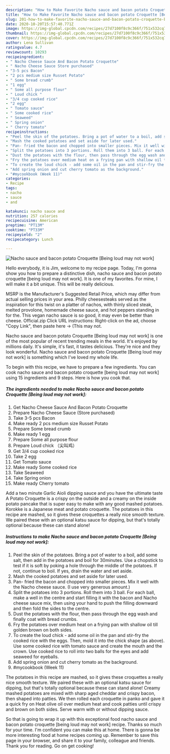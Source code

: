 ```yaml
---
description: "How to Make Favorite Nacho sauce and bacon potato Croquette [Being loud may not work]"
title: "How to Make Favorite Nacho sauce and bacon potato Croquette [Being loud may not work]"
slug: 201-how-to-make-favorite-nacho-sauce-and-bacon-potato-croquette-being-loud-may-not-work
date: 2020-10-20T15:57:40.771Z
image: https://img-global.cpcdn.com/recipes/27d7100f8c9c366f/751x532cq70/nacho-sauce-and-bacon-potato-croquette-being-loud-may-not-work-recipe-main-photo.jpg
thumbnail: https://img-global.cpcdn.com/recipes/27d7100f8c9c366f/751x532cq70/nacho-sauce-and-bacon-potato-croquette-being-loud-may-not-work-recipe-main-photo.jpg
cover: https://img-global.cpcdn.com/recipes/27d7100f8c9c366f/751x532cq70/nacho-sauce-and-bacon-potato-croquette-being-loud-may-not-work-recipe-main-photo.jpg
author: Lena Sullivan
ratingvalue: 4.7
reviewcount: 10293
recipeingredient:
- " Nacho Cheese Sauce And Bacon Potato Croquette"
- " Nacho Cheese Sauce Store purchased"
- "3-5 pcs Bacon"
- "2 pcs medium size Russet Potato"
- " Some bread crumb"
- "1 egg"
- " Some all purpose flour"
- " Loud chick "
- "3/4 cup cooked rice"
- "2 egg"
- " Tomato sauce"
- " Some cooked rice"
- " Seaweed"
- " Spring onion"
- " Cherry tomato"
recipeinstructions:
- "Peel the skin of the potatoes. Bring a pot of water to a boil, add some salt, then add in the potatoes and boil for 30minutes. Use a chopstick to test if it is soft by poking a hole through the middle of the potatoes. If not, continue to boil. If yes, drain the water and set aside."
- "Mash the cooked potatoes and set aside for later used."
- "Pan- fried the bacon and chopped into smaller pieces. Mix it well with the Nacho cheese sauce. (I use very generous amount.)"
- "Split the potatoes into 3 portions. Roll them into 3 ball. For each ball, make a well in the centre and start filling it with the bacon and Nacho cheese sauce mix, then using your hand to push the filling downward and then fold the sides to the centre."
- "Dust the potatoes with the flour, then pass through the egg wash and finally coat with bread crumbs."
- "Fry the potatoes over medium heat on a frying pan with shallow oil till golden brown on both sides."
- "To create the loud chick - add some oil in the pan and stir-fry the cooked rice with the eggs. Then, mold it into the chick shape (as above). Use some cooked rice with tomato sauce and create the mouth and the crown. Use cooked rice to roll into two balls for the eyes and add seaweed for eyeballs."
- "Add spring onion and cut cherry tomato as the background."
- "#mycookbook (Week 11)"
categories:
- Recipe
tags:
- nacho
- sauce
- and

katakunci: nacho sauce and 
nutrition: 257 calories
recipecuisine: American
preptime: "PT13M"
cooktime: "PT33M"
recipeyield: "2"
recipecategory: Lunch

---
```



![Nacho sauce and bacon potato Croquette [Being loud may not work]](https://img-global.cpcdn.com/recipes/27d7100f8c9c366f/751x532cq70/nacho-sauce-and-bacon-potato-croquette-being-loud-may-not-work-recipe-main-photo.jpg)

Hello everybody, it is Jim, welcome to my recipe page. Today, I'm gonna show you how to prepare a distinctive dish, nacho sauce and bacon potato croquette [being loud may not work]. It is one of my favorites. For mine, I will make it a bit unique. This will be really delicious.

MSRP is the Manufacturer&#39;s Suggested Retail Price, which may differ from actual selling prices in your area. Philly cheesesteaks served as the inspiration for this twist on a platter of nachos, with thinly sliced steak, melted provolone, homemade cheese sauce, and hot peppers standing in for the. This vegan nacho sauce is so good, it may even be better than cheese. Official.zip Click URL instructions: Right-click on the ad, choose &#34;Copy Link&#34;, then paste here → (This may not.

Nacho sauce and bacon potato Croquette [Being loud may not work] is one of the most popular of recent trending meals in the world. It's enjoyed by millions daily. It's simple, it's fast, it tastes delicious. They're nice and they look wonderful. Nacho sauce and bacon potato Croquette [Being loud may not work] is something which I've loved my whole life.


To begin with this recipe, we have to prepare a few ingredients. You can cook nacho sauce and bacon potato croquette [being loud may not work] using 15 ingredients and 9 steps. Here is how you cook that.

<!--inarticleads1-->

##### The ingredients needed to make Nacho sauce and bacon potato Croquette [Being loud may not work]:

1. Get  Nacho Cheese Sauce And Bacon Potato Croquette
1. Prepare  Nacho Cheese Sauce (Store purchased)
1. Take 3-5 pcs Bacon
1. Make ready 2 pcs medium size Russet Potato
1. Prepare  Some bread crumb
1. Make ready 1 egg
1. Prepare  Some all purpose flour
1. Prepare  Loud chick （尖叫鸡）
1. Get 3/4 cup cooked rice
1. Take 2 egg
1. Get  Tomato sauce
1. Make ready  Some cooked rice
1. Take  Seaweed
1. Take  Spring onion
1. Make ready  Cherry tomato


Add a two minute Garlic Aioli dipping sauce and you have the ultimate taste A Potato Croquette is a crispy on the outside and a creamy on the inside potato pancake that is super easy to make with any good mashed potatoes. Korokke is a Japanese meat and potato croquette. The potatoes in this recipe are mashed, so it gives these croquettes a really nice smooth texture. We paired these with an optional katsu sauce for dipping, but that&#39;s totally optional because these can stand alone! 

<!--inarticleads2-->

##### Instructions to make Nacho sauce and bacon potato Croquette [Being loud may not work]:

1. Peel the skin of the potatoes. Bring a pot of water to a boil, add some salt, then add in the potatoes and boil for 30minutes. Use a chopstick to test if it is soft by poking a hole through the middle of the potatoes. If not, continue to boil. If yes, drain the water and set aside.
1. Mash the cooked potatoes and set aside for later used.
1. Pan- fried the bacon and chopped into smaller pieces. Mix it well with the Nacho cheese sauce. (I use very generous amount.)
1. Split the potatoes into 3 portions. Roll them into 3 ball. For each ball, make a well in the centre and start filling it with the bacon and Nacho cheese sauce mix, then using your hand to push the filling downward and then fold the sides to the centre.
1. Dust the potatoes with the flour, then pass through the egg wash and finally coat with bread crumbs.
1. Fry the potatoes over medium heat on a frying pan with shallow oil till golden brown on both sides.
1. To create the loud chick - add some oil in the pan and stir-fry the cooked rice with the eggs. Then, mold it into the chick shape (as above). Use some cooked rice with tomato sauce and create the mouth and the crown. Use cooked rice to roll into two balls for the eyes and add seaweed for eyeballs.
1. Add spring onion and cut cherry tomato as the background.
1. #mycookbook (Week 11)


The potatoes in this recipe are mashed, so it gives these croquettes a really nice smooth texture. We paired these with an optional katsu sauce for dipping, but that&#39;s totally optional because these can stand alone! Creamy mashed potatoes are mixed with sharp aged cheddar and crispy bacon, then shaped into patties. We then rolled each croquette in panko and gave it a quick fry on Heat olive oil over medium heat and cook patties until crispy and brown on both sides. Serve warm with or without dipping sauce. 

So that is going to wrap it up with this exceptional food nacho sauce and bacon potato croquette [being loud may not work] recipe. Thanks so much for your time. I'm confident you can make this at home. There is gonna be more interesting food at home recipes coming up. Remember to save this page in your browser, and share it to your family, colleague and friends. Thank you for reading. Go on get cooking!
